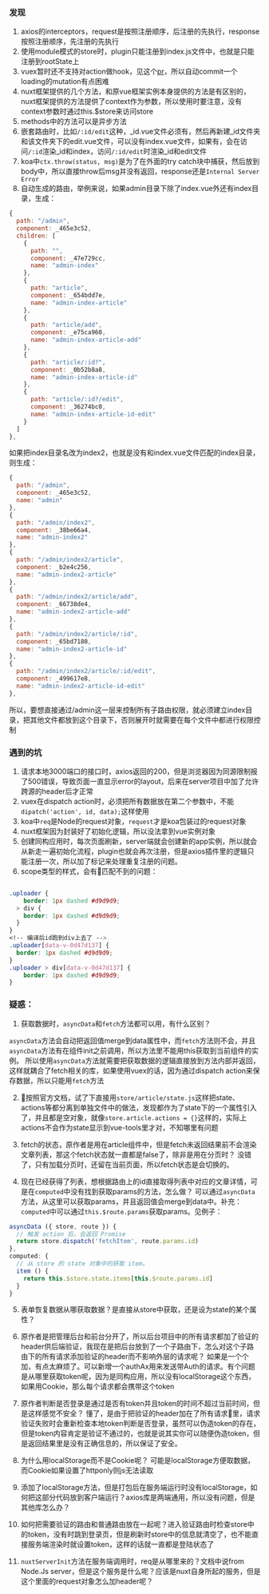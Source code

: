 
### 发现
1. axios的interceptors，request是按照注册顺序，后注册的先执行，response按照注册顺序，先注册的先执行
2. 使用module模式的store时，plugin只能注册到index.js文件中，也就是只能注册到rootState上
3. vuex暂时还不支持对action做hook，见这个[pr](https://github.com/vuejs/vuex/pull/1115)，所以自动commit一个loading的mutation有点困难
4. nuxt框架提供的几个方法，和原vue框架实例本身提供的方法是有区别的，nuxt框架提供的方法提供了context作为参数，所以使用时要注意，没有context参数时通过this.$store来访问store
5. methods中的方法可以是异步方法
6. 嵌套路由时，比如`/:id/edit`这种，_id.vue文件必须有，然后再新建_id文件夹和该文件夹下的edit.vue文件，可以没有index.vue文件，如果有，会在访问`/:id`渲染_id和index，访问`/:id/edit`时渲染_id和edit文件
7. koa中`ctx.throw(status, msg)`是为了在外面的try catch块中捕获，然后放到body中，所以直接throw后msg并没有返回，response还是`Internal Server Error`
8. 自动生成的路由，举例来说，如果admin目录下除了index.vue外还有index目录，生成：
```javascript
{
  path: "/admin",
  component: _465e3c52,
  children: [
    {
      path: "",
      component: _47e729cc,
      name: "admin-index"
    },
    {
      path: "article",
      component: _654bdd7e,
      name: "admin-index-article"
    },
    {
      path: "article/add",
      component: _e75ca960,
      name: "admin-index-article-add"
    },
    {
      path: "article/:id?",
      component: _0b52b8a8,
      name: "admin-index-article-id"
    },
    {
      path: "article/:id?/edit",
      component: _36274bc0,
      name: "admin-index-article-id-edit"
    }
  ]
},
```
如果把index目录名改为index2，也就是没有和index.vue文件匹配的index目录，则生成：
```javascript
{
  path: "/admin",
  component: _465e3c52,
  name: "admin"
},
{
  path: "/admin/index2",
  component: _38be66a4,
  name: "admin-index2"
},
{
  path: "/admin/index2/article",
  component: _b2e4c256,
  name: "admin-index2-article"
},
{
  path: "/admin/index2/article/add",
  component: _66738de4,
  name: "admin-index2-article-add"
},
{
  path: "/admin/index2/article/:id",
  component: _65bd7180,
  name: "admin-index2-article-id"
},
{
  path: "/admin/index2/article/:id/edit",
  component: _499617e8,
  name: "admin-index2-article-id-edit"
},
```
所以，要想直接通过/admin这一层来控制所有子路由权限，就必须建立index目录，把其他文件都放到这个目录下，否则展开时就需要在每个文件中都进行权限控制


### 遇到的坑
1. 请求本地3000端口的接口时，axios返回的200，但是浏览器因为同源限制报了500错误，导致页面一直显示error的layout，后来在server项目中加了允许跨源的header后才正常
2. vuex在dispatch action时，必须把所有数据放在第二个参数中，不能`dipatch('action', id, data);`这样使用
3. koa中`req`是Node的request对象，`request`才是koa包装过的request对象
4. nuxt框架因为封装好了初始化逻辑，所以没法拿到vue实例对象
5. 创建同构应用时，每次页面刷新，server端就会创建新的app实例，所以就会从新走一遍初始化流程，plugin也就会再次注册，但是axios插件里的逻辑只能注册一次，所以加了标记来处理重复注册的问题。
6. scope类型的样式，会有匹配不到的问题：
```scss

.uploader {
    border: 1px dashed #d9d9d9;
  > div {
    border: 1px dashed #d9d9d9;
  }
}
<!-- 编译后id跑到div上去了 -->
.uploader[data-v-0d47d137] {
  border: 1px dashed #d9d9d9;
}
.uploader > div[data-v-0d47d137] {
    border: 1px dashed #d9d9d9;
}
```

### 疑惑：
1. 获取数据时，`asyncData`和`fetch`方法都可以用，有什么区别？

`asyncData`方法会自动把返回值merge到data属性中，而`fetch`方法则不会，并且`asyncData`方法有在组件init之前调用，所以方法里不能用this获取到当前组件的实例。
所以使用`asyncData`方法就需要把获取数据的逻辑直接放到方法内部并返回，这样就耦合了fetch相关的库，如果使用vuex的话，因为通过dispatch action来保存数据，所以只能用`fetch`方法

2. 按照官方文档，试了下直接用`store/article/state.js`这样把state、actions等都分离到单独文件中的做法，发现都作为了state下的一个属性引入了，并且都是空对象，就像`store.article.actions = {}`这样的，实际上actions不会作为state显示到vue-tools里才对，不知哪里有问题

3. fetch的状态，原作者是用在article组件中，但是fetch未返回结果前不会渲染文章列表，那这个fetch状态就一直都是false了，除非是用在分页时？
没错了，只有加载分页时，还留在当前页面，所以fetch状态是会切换的。

4. 现在已经获得了列表，想根据路由上的id直接取得列表中对应的文章详情，可是在`computed`中没有找到获取params的方法，怎么做？
可以通过`asyncData`方法，从这里可以获取params，并且返回值会merge到data中。补充：`computed`中可以通过`this.$route.params`获取params。见例子：
```javascript
asyncData ({ store, route }) {
  // 触发 action 后，会返回 Promise
  return store.dispatch('fetchItem', route.params.id)
},
computed: {
  // 从 store 的 state 对象中的获取 item。
  item () {
    return this.$store.state.items[this.$route.params.id]
  }
}
```

5. 表单恢复数据从哪获取数据？是直接从store中获取，还是设为state的某个属性？

6. 原作者是把管理后台和前台分开了，所以后台项目中的所有请求都加了验证的header供后端验证，我现在是把后台放到了一个子路由下，怎么对这个子路由下的所有请求添加验证的header而不影响外层的请求呢？
如果是一个个加，有点太麻烦了。可以新增一个authAx用来发送带Auth的请求。有个问题是从哪里获取token呢，因为是同构应用，所以没有localStorage这个东西，如果用Cookie，那么每个请求都会携带这个token

7. 原作者判断是否登录是通过是否有token并且token的时间不超过当前时间，但是这样感觉不安全？
懂了，是由于把验证的header加在了所有请求里，请求验证失败时会重新检查本地token判断是否登录，虽然可以伪造token的存在，但是token内容肯定是验证不通过的，也就是说其实你可以随便伪造token，但是返回结果里是没有正确信息的，所以保证了安全。

8. 为什么用localStorage而不是Cookie呢？
可能是localStorage方便取数据，而Cookie如果设置了httponly则js无法读取

9. 添加了localStorage方法，但是打包后在服务端运行时没有localStorage，如何把这部分代码放到客户端运行？axios库是两端通用，所以没有问题，但是其他库怎么办？

10. 如何把需要验证的路由和普通路由放在一起呢？进入验证路由时检查store中的token，没有时跳到登录页，但是刷新时store中的信息就清空了，也不能直接服务端渲染时就设置token，这样的话就一直都是登陆状态了

11. `nuxtServerInit`方法在服务端调用时，req是从哪里来的？文档中说from Node.Js server，但是这个服务是什么呢？应该是nuxt自身所起的服务，但是这个里面的request对象怎么加header呢？